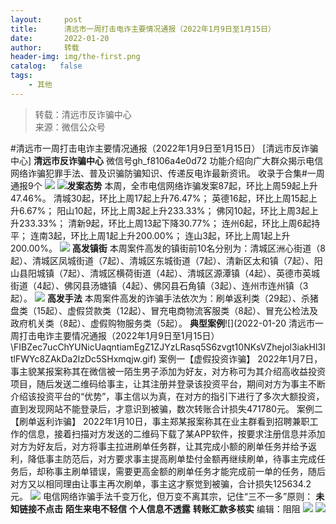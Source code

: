 ```yaml
---
layout:     post
title:      清远市一周打击电诈主要情况通报（2022年1月9日至1月15日）
date:       2022-01-20
author:     转载
header-img: img/the-first.png
catalog:   false
tags:
    - 其他
---
```


<blockquote><p>转载：清远市反诈骗中心<br>
来源：微信公众号</p></blockquote>

#清远市一周打击电诈主要情况通报（2022年1月9日至1月15日）
[清远市反诈骗中心]
**清远市反诈骗中心**
微信号gh_f8106a4e0d72
功能介绍向广大群众揭示电信网络诈骗犯罪手法、普及识骗防骗知识、传递反电诈最新资讯。
收录于合集#一周通报9个
![]({{site.baseurl}}/postimg/3CxTSiafadcic5zyXUfbXLUClzlpaoknCpV4bErPg2kuuS97hoJJbNCtFOVZ9X0j5W26HDaregC5kibiaLGl8CPr9A.gif)
![]({{site.baseurl}}/postimg/FIBZec7ucChYUNicUaqntiamEgZ1ZJYzLRasq5S6zvgt10NKsVZhejol3iakHl3ItlFWYc8ZAkDa2lzDc5SHxmqjw.gif)**发案态势**
本周，全市电信网络诈骗发案87起，环比上周59起上升47.46%。
清城30起，环比上周17起上升76.47%；
英德16起，环比上周15起上升6.67%；
阳山10起，环比上周3起上升233.33%；
佛冈10起，环比上周3起上升233.33%；
清新9起，环比上周13起下降30.77%；
连州6起，环比上周6起持平；
连南3起，环比上周1起上升200.00%；
连山3起，环比上周1起上升200.00%。
![]({{site.baseurl}}/postimg/FIBZec7ucChYUNicUaqntiamEgZ1ZJYzLRasq5S6zvgt10NKsVZhejol3iakHl3ItlFWYc8ZAkDa2lzDc5SHxmqjw.gif)
**高发镇街**
本周案件高发的镇街前10名分别为：清城区洲心街道（8起）、清城区凤城街道（7起）、清城区东城街道（7起）、清新区太和镇（7起）、阳山县阳城镇（7起）、清城区横荷街道（4起）、清城区源潭镇（4起）、英德市英城街道（4起）、佛冈县汤塘镇（4起）、佛冈县石角镇（3起）、连州市连州镇（3起）。
![]({{site.baseurl}}/postimg/FIBZec7ucChYUNicUaqntiamEgZ1ZJYzLRasq5S6zvgt10NKsVZhejol3iakHl3ItlFWYc8ZAkDa2lzDc5SHxmqjw.gif)
**高发手法**
本周案件高发的诈骗手法依次为：刷单返利类（29起）、杀猪盘类（15起）、虚假贷款类（12起）、冒充电商物流客服类（8起）、冒充公检法及政府机关类（8起）、虚假购物服务类（5起）。
**典型案例**![](2022-01-20
清远市一周打击电诈主要情况通报（2022年1月9日至1月15日）\\FIBZec7ucChYUNicUaqntiamEgZ1ZJYzLRasq5S6zvgt10NKsVZhejol3iakHl3ItlFWYc8ZAkDa2lzDc5SHxmqjw.gif)
案例一【虚假投资诈骗】
2022年1月7日，事主貌某报案称其在微信被一陌生男子添加为好友，对方称可为其介绍高收益投资项目，随后发送二维码给事主，让其注册并登录该投资平台，期间对方为事主不断介绍该投资平台的“优势”，事主信以为真，在对方的指引下进行了多次大额投资，直到发现网站不能登录后，才意识到被骗，数次转账合计损失471780元。
案例二【刷单返利诈骗】
2022年1月10日，事主郑某报案称其在业主群看到招聘兼职工作的信息，接着扫描对方发送的二维码下载了某APP软件，按要求注册信息并添加对方为好友后，对方将事主拉进刷单任务群，让其完成小额的刷单任务并给予返利，降低事主防范后，对方要求事主提高刷单垫付金额再继续刷单，待事主完成任务后，却称事主刷单错误，需要更高金额的刷单任务才能完成前一单的任务，随后对方又以相同理由让事主再次刷单，事主这才察觉到被骗，合计损失125634.2元。
![]({{site.baseurl}}/postimg/3CxTSiafadcicSrq1TuCGjeg2XR8pkWTQy35zoTPIMPXzr1WuAj8qB3ZcbcVDsHhONZTzWhicTwzmQkTa4MDFcIyg.png)
电信网络诈骗手法千变万化，但万变不离其宗，记住“三不一多”原则：
**未知链接不点击**
**陌生来电不轻信**
**个人信息不透露**
**转账汇款多核实**
编辑：阻阻
![]({{site.baseurl}}/postimg/SUycX2yckdJ5YVVCpDYl0c5CbMTO3KgBTesbSxe5zKHlm2GQsTWAFTgswCXscN6Y9vuJHFcE77orSK7ClzYOdg.jpeg)
![]({{site.baseurl}}/postimg/3CxTSiafadcic5zyXUfbXLUClzlpaoknCpErldQhhamfG7KH1qHGrr3icT9iaAoE1B4noSO7EewO2k8fys5pMuaoog.gif)

